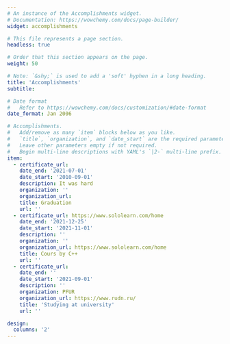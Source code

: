 ```yaml
---
# An instance of the Accomplishments widget.
# Documentation: https://wowchemy.com/docs/page-builder/
widget: accomplishments

# This file represents a page section.
headless: true

# Order that this section appears on the page.
weight: 50

# Note: `&shy;` is used to add a 'soft' hyphen in a long heading.
title: 'Accomplishments'
subtitle:

# Date format
#   Refer to https://wowchemy.com/docs/customization/#date-format
date_format: Jan 2006

# Accomplishments.
#   Add/remove as many `item` blocks below as you like.
#   `title`, `organization`, and `date_start` are the required parameters.
#   Leave other parameters empty if not required.
#   Begin multi-line descriptions with YAML's `|2-` multi-line prefix.
item:
  - certificate_url: 
    date_end: '2021-07-01'
    date_start: '2010-09-01'
    description: It was hard
    organization: ''
    organization_url: 
    title: Graduation
    url: ''
  - certificate_url: https://www.sololearn.com/home
    date_end: '2021-12-25'
    date_start: '2021-11-01'
    description: ''
    organization: ''
    organization_url: https://www.sololearn.com/home
    title: Cours by С++
    url: ''
  - certificate_url: 
    date_end: ''
    date_start: '2021-09-01'
    description: ''
    organization: PFUR
    organization_url: https://www.rudn.ru/
    title: 'Studying at university'
    url: ''

design:
  columns: '2'
---
```

